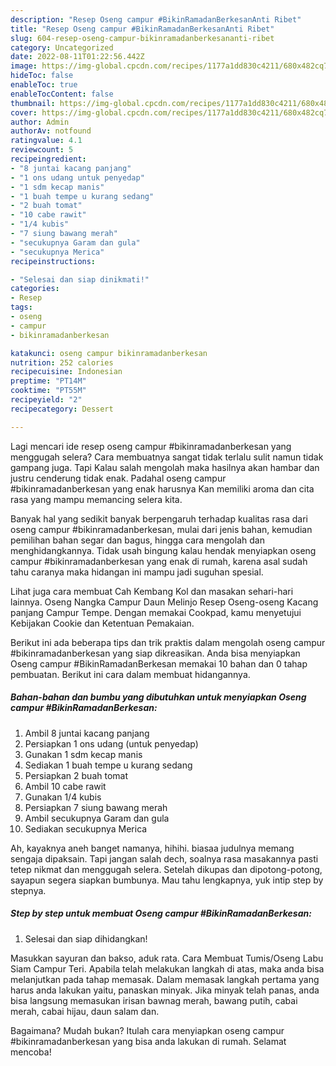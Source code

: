 ```yaml
---
description: "Resep Oseng campur #BikinRamadanBerkesanAnti Ribet"
title: "Resep Oseng campur #BikinRamadanBerkesanAnti Ribet"
slug: 604-resep-oseng-campur-bikinramadanberkesananti-ribet
category: Uncategorized
date: 2022-08-11T01:22:56.442Z
image: https://img-global.cpcdn.com/recipes/1177a1dd830c4211/680x482cq70/oseng-campur-bikinramadanberkesan-foto-resep-utama.jpg
hideToc: false
enableToc: true
enableTocContent: false
thumbnail: https://img-global.cpcdn.com/recipes/1177a1dd830c4211/680x482cq70/oseng-campur-bikinramadanberkesan-foto-resep-utama.jpg
cover: https://img-global.cpcdn.com/recipes/1177a1dd830c4211/680x482cq70/oseng-campur-bikinramadanberkesan-foto-resep-utama.jpg
author: Admin
authorAv: notfound
ratingvalue: 4.1
reviewcount: 5
recipeingredient:
- "8 juntai kacang panjang"
- "1 ons udang untuk penyedap"
- "1 sdm kecap manis"
- "1 buah tempe u kurang sedang"
- "2 buah tomat"
- "10 cabe rawit"
- "1/4 kubis"
- "7 siung bawang merah"
- "secukupnya Garam dan gula"
- "secukupnya Merica"
recipeinstructions:

- "Selesai dan siap dinikmati!"
categories:
- Resep
tags:
- oseng
- campur
- bikinramadanberkesan

katakunci: oseng campur bikinramadanberkesan 
nutrition: 252 calories
recipecuisine: Indonesian
preptime: "PT14M"
cooktime: "PT55M"
recipeyield: "2"
recipecategory: Dessert

---
```



Lagi mencari ide resep oseng campur #bikinramadanberkesan yang menggugah selera? Cara membuatnya sangat tidak terlalu sulit namun tidak gampang juga. Tapi Kalau salah mengolah maka hasilnya akan hambar dan justru cenderung tidak enak. Padahal oseng campur #bikinramadanberkesan yang enak harusnya Kan memiliki aroma dan cita rasa yang mampu memancing selera kita.


Banyak hal yang sedikit banyak berpengaruh terhadap kualitas rasa dari oseng campur #bikinramadanberkesan, mulai dari jenis bahan, kemudian pemilihan bahan segar dan bagus, hingga cara mengolah dan menghidangkannya. Tidak usah bingung kalau hendak menyiapkan oseng campur #bikinramadanberkesan yang enak di rumah, karena asal sudah tahu caranya maka hidangan ini mampu jadi suguhan spesial.

Lihat juga cara membuat Cah Kembang Kol dan masakan sehari-hari lainnya. Oseng Nangka Campur Daun Melinjo Resep Oseng-oseng Kacang panjang Campur Tempe. Dengan memakai Cookpad, kamu menyetujui Kebijakan Cookie dan Ketentuan Pemakaian.


Berikut ini ada beberapa tips dan trik praktis dalam mengolah oseng campur #bikinramadanberkesan yang siap dikreasikan. Anda bisa menyiapkan Oseng campur #BikinRamadanBerkesan memakai 10 bahan dan 0 tahap pembuatan. Berikut ini cara dalam membuat hidangannya.

<!--inarticleads1-->

##### Bahan-bahan dan bumbu yang dibutuhkan untuk menyiapkan Oseng campur #BikinRamadanBerkesan:

1. Ambil 8 juntai kacang panjang
1. Persiapkan 1 ons udang (untuk penyedap)
1. Gunakan 1 sdm kecap manis
1. Sediakan 1 buah tempe u kurang sedang
1. Persiapkan 2 buah tomat
1. Ambil 10 cabe rawit
1. Gunakan 1/4 kubis
1. Persiapkan 7 siung bawang merah
1. Ambil secukupnya Garam dan gula
1. Sediakan secukupnya Merica


Ah, kayaknya aneh banget namanya, hihihi. biasaa judulnya memang sengaja dipaksain. Tapi jangan salah dech, soalnya rasa masakannya pasti tetep nikmat dan menggugah selera. Setelah dikupas dan dipotong-potong, sayapun segera siapkan bumbunya. Mau tahu lengkapnya, yuk intip step by stepnya. 

<!--inarticleads2-->

##### Step by step untuk membuat Oseng campur #BikinRamadanBerkesan:


1. Selesai dan siap dihidangkan!

Masukkan sayuran dan bakso, aduk rata. Cara Membuat Tumis/Oseng Labu Siam Campur Teri. Apabila telah melakukan langkah di atas, maka anda bisa melanjutkan pada tahap memasak. Dalam memasak langkah pertama yang harus anda lakukan yaitu, panaskan minyak. Jika minyak telah panas, anda bisa langsung memasukan irisan bawnag merah, bawang putih, cabai merah, cabai hijau, daun salam dan. 

Bagaimana? Mudah bukan? Itulah cara menyiapkan oseng campur #bikinramadanberkesan yang bisa anda lakukan di rumah. Selamat mencoba!
